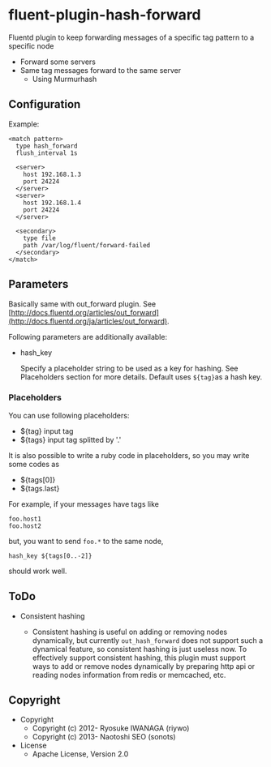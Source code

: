 # fluent-plugin-hash-forward

Fluentd plugin to keep forwarding messages of a specific tag pattern to a specific node

- Forward some servers
- Same tag messages forward to the same server
    - Using Murmurhash

## Configuration

Example:

    <match pattern>
      type hash_forward
      flush_interval 1s
    
      <server>
        host 192.168.1.3
        port 24224
      </server>
      <server>
        host 192.168.1.4
        port 24224
      </server>
    
      <secondary>
        type file
        path /var/log/fluent/forward-failed
      </secondary>
    </match>

## Parameters

Basically same with out\_forward plugin. See [http://docs.fluentd.org/articles/out_forward](http://docs.fluentd.org/ja/articles/out_forward). 

Following parameters are additionally available:

* hash\_key

    Specify a placeholder string to be used as a key for hashing. See Placeholders section for more details. Default uses `${tag}`as a hash key.

### Placeholders

You can use following placeholders:

* ${tag} input tag
* ${tags} input tag splitted by '.'

It is also possible to write a ruby code in placeholders, so you may write some codes as

* ${tags[0]}
* ${tags.last}

For example, if your messages have tags like

    foo.host1
    foo.host2

but, you want to send `foo.*` to the same node, 

    hash_key ${tags[0..-2]}

should work well. 

## ToDo

* Consistent hashing

   * Consistent hashing is useful on adding or removing nodes dynamically, but currently `out_hash_forward` does not support such a dynamical feature, so consistent hashing is just useless now. To effectively support consistent hashing, this plugin must support ways to add or remove nodes dynamically by preparing http api or reading nodes information from redis or memcached, etc. 
 
## Copyright

* Copyright
  * Copyright (c) 2012- Ryosuke IWANAGA (riywo)
  * Copyright (c) 2013- Naotoshi SEO (sonots)
* License
  * Apache License, Version 2.0
